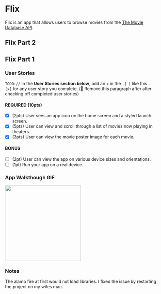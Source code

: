 # Flix
Flix is an app that allows users to browse movies from the [The Movie Database API](http://docs.themoviedb.apiary.io/#).
## Flix Part 2

## Flix Part 1

### User Stories
`TODO://` In the **User Stories section below**, add an `x` in the `-[ ]` like this `- [x]` for any user story you complete. (🚫 Remove this paragraph after after checking off completed user stories)

#### REQUIRED (10pts)
- [x] (2pts) User sees an app icon on the home screen and a styled launch screen.
- [x] (5pts) User can view and scroll through a list of movies now playing in theaters.
- [x] (3pts) User can view the movie poster image for each movie.

#### BONUS
- [ ] (2pt) User can view the app on various device sizes and orientations.
- [ ] (1pt) Run your app on a real device.

### App Walkthough GIF


<img src="http://recordit.co/DTJ9IEO5rO" width=250><br>

### Notes
The alamo fire at first would not load libraries. I fixed the issue by restarting the project on my wifes mac. 
